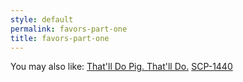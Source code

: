```yaml
---
style: default
permalink: favors-part-one
title: favors-part-one
---
```

You may also like:
[That'll Do Pig. That'll Do.](http://scp-wiki.net/that-ll-do-pig-that-ll-do)
[SCP-1440](http://scp-wiki.net/scp-1440)